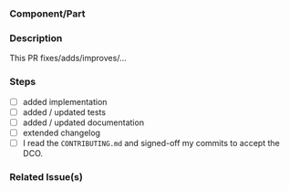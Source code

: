 ### Component/Part
<!-- e.g database -->

### Description
This PR fixes/adds/improves/...

### Steps

<!--please tick steps this PR performs (if something is not necessary, please remove it) -->

- [ ] added implementation
- [ ] added / updated tests
- [ ] added / updated documentation
- [ ] extended changelog
- [ ] I read the `CONTRIBUTING.md` and signed-off my commits to accept the DCO.

### Related Issue(s)
<!-- e.g #123 -->
